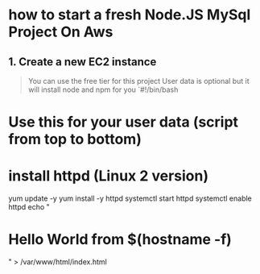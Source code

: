 # how to start a fresh Node.JS MySql Project On Aws

## 1. Create a new EC2 instance

> You can use the free tier for this project
> User data is optional but it will install node and npm for you
> `#!/bin/bash

# Use this for your user data (script from top to bottom)

# install httpd (Linux 2 version)

yum update -y
yum install -y httpd
systemctl start httpd
systemctl enable httpd
echo "<h1>Hello World from $(hostname -f)</h1>" > /var/www/html/index.html
